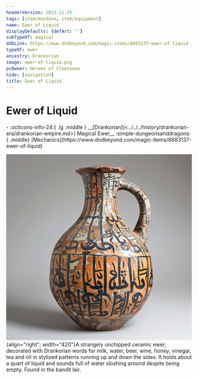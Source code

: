 ```yaml
---
headerVersion: 2023.11.25
tags: [item/mundane, item/equipment]
name: Ewer of Liquid
displayDefaults: {defArt: ''}
subTypeOf: magical
ddbLink: https://www.dndbeyond.com/magic-items/6683137-ewer-of-liquid
typeOf: ewer
ancestry: Drankorian
image: ewer-of-liquid.png
pcOwner: Heroes of Cleenseau
hide: [navigation]
title: Ewer of Liquid
---
```

# Ewer of Liquid
<div class="grid cards ext-narrow-margin ext-one-column" markdown>
- :octicons-info-24:{ .lg .middle } __[Drankorian](<../../../history/drankorian-era/drankorian-empire.md>) Magical Ewer__  
    :simple-dungeonsanddragons:{ .middle} [Mechanics](https://www.dndbeyond.com/magic-items/6683137-ewer-of-liquid) 
</div>


![Ewer of Liquid](../../../assets/ewer-of-liquid.png){align="right"; width="420"}A strangely unchipped ceramic ewer, decorated with Drankorian words for milk, water, beer, wine, honey, vinegar, tea and oil in stylized patterns running up and down the sides. It holds about a quart of liquid and sounds full of water sloshing around despite being empty. Found in the bandit lair.

